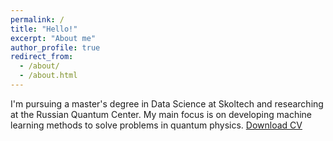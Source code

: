 ```yaml
---
permalink: /
title: "Hello!"
excerpt: "About me"
author_profile: true
redirect_from: 
  - /about/
  - /about.html
---
```


I'm pursuing a master's degree in Data Science at Skoltech and researching at the Russian Quantum Center. My main focus is on developing machine learning methods to solve problems in quantum physics.
[Download CV](https://github.com/koritcky/koritcky.github.io/raw/master/files/Koritskiy%20Nikita%20-%20CV.pdf)
